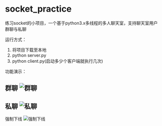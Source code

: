 # socket_practice
练习socket的小项目，一个基于python3.x多线程的多人聊天室，支持聊天室用户群聊与私聊

运行方式：
1. 将项目下载至本地
2. python server.py
3. python client.py(启动多少个客户端就执行几次)


功能演示：

群聊
![群聊](http://blog.misakamiko.com/practice_socket.png)
----
私聊
![私聊](http://blog.misakamiko.com/private_message.png)
----
强制下线
![强制下线](http://blog.misakamiko.com/log_out.png)
